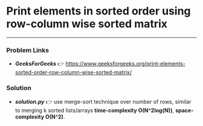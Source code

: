# Print elements in sorted order using row-column wise sorted matrix

---

### Problem Links
- **_GeeksForGeeks_** :point_right: https://www.geeksforgeeks.org/print-elements-sorted-order-row-column-wise-sorted-matrix/

### Solution
- **_solution.py_** :point_right: use merge-sort technique over number of rows, similar to merging k sorted lists/arrays **time-complexity O(N^2log(N))**, **space-complexity O(N^2)**.
